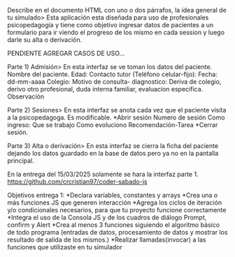 Describe en el documento HTML con uno o dos párrafos, la idea general de tu simulado> 
Esta aplicación esta diseñada para uso de profesionales psicopedagogía y tiene como objetivo ingresar datos de pacientes a un formulario para ir viendo el progreso de los mismo en cada session y luego darle su alta o derivación. 

PENDIENTE AGREGAR CASOS DE USO... 

Parte 1)
Admisión> En esta interfaz se ve toman los datos del paciente.
Nombre del paciente. 
Edad:
Contacto tutor (Teléfono celular-fijo): 
Fecha: dd-mm-aaaa
Colegio:
Motivo de consulta- diagnostico: Deriva de colegio, derivo otro profesional, duda interna familiar, evaluacion especifica. 
Observación

Parte 2)
Sesiones> En esta interfaz se anota cada vez que el paciente visita a la psicopedagoga. Es modificable. 
*Abrir sesión
Numero de sesión
Como ingreso:
Que se trabajo
Como evoluciono
Recomendación-Tarea
*Cerrar sesión. 

Parte 3)
Alta o derivación> En esta interfaz se cierra la ficha del paciente dejando los datos guardado en la base de datos pero ya no en la pantalla principal. 

En la entrega del 15/03/2025 solamente se hara la interfaz parte 1. 
https://github.com/crcristian97/coder-sabado-js

Objetivos entrega 1:
*Declara variables, constantes y arrays
*Crea una o más funciones JS que generen interacción
*Agrega los ciclos de iteración y/o condicionales necesarios, para que tu proyecto funcione correctamente
*Integra el uso de la Consola JS y de los cuadros de diálogo Prompt, confirm y Alert
*Crea al menos 3 funciones siguiendo el algoritmo básico de todo programa (entradas de datos, procesamiento de datos y mostrar los resultado de salida de los mismos.)
*Realizar llamadas(invocar) a las funciones que utilizaste en tu simulador

